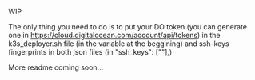 WIP

The only thing you need to do is to put your DO token (you can generate one in https://cloud.digitalocean.com/account/api/tokens) in the k3s_deployer.sh file (in the variable at the beggining) and ssh-keys fingerprints in both json files (in "ssh_keys": [""],)

More readme coming soon...
